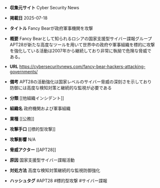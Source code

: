 - **収集元サイト**
Cyber Security News

- **掲載日**
2025-07-18

- **タイトル**
Fancy Bearが政府軍事機関を攻撃

- **概要**
Fancy Bearとして知られるロシアの国家支援型サイバー諜報グループAPT28が新たな高度なツールを用いて世界中の政府や軍事組織を標的に攻撃を強化している活動は2007年から継続しており非常に執拗で危険な脅威である。

- **URL**
https://cybersecuritynews.com/fancy-bear-hackers-attacking-governments/

- **備考**
APT28の活動強化は国家レベルのサイバー脅威の深刻さを示しており防御には高度な検知対策と継続的な監視が必要である

- **分類**
[[他組織インシデント]]

- **組織名**
政府機関および軍事組織

- **業種**
[[公務]]

- **攻撃手口**
[[標的型攻撃]]

- **攻撃影響**
N/A

- **脅威アクター**
[[APT28]]

- **原因**
国家支援型サイバー諜報活動

- **対処方法**
高度な検知対策継続的な監視防御強化

- **ハッシュタグ**
#APT28 #標的型攻撃 #サイバー諜報
